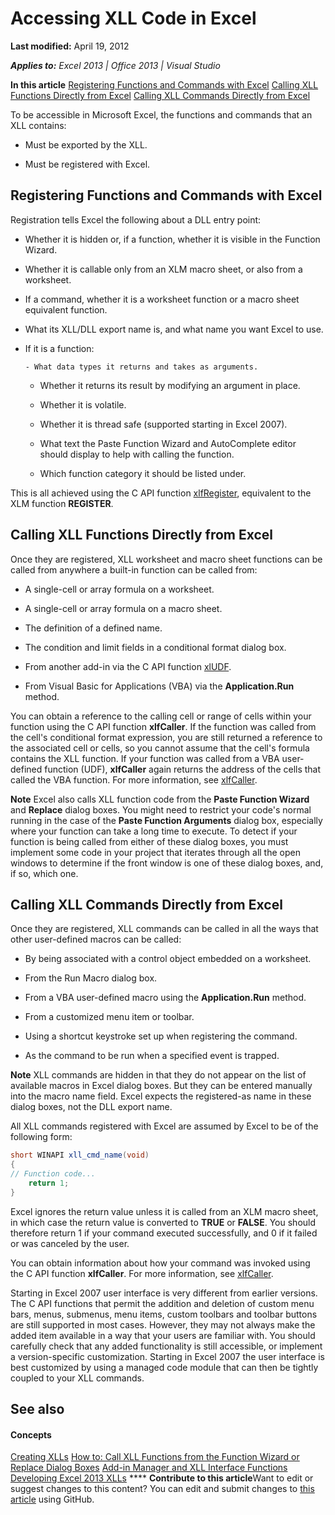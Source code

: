 
# Accessing XLL Code in Excel

 **Last modified:** April 19, 2012

 _**Applies to:** Excel 2013 | Office 2013 | Visual Studio_

 **In this article**
 [Registering Functions and Commands with Excel](#sectionSection0)
 [Calling XLL Functions Directly from Excel](#sectionSection1)
 [Calling XLL Commands Directly from Excel](#sectionSection2)


To be accessible in Microsoft Excel, the functions and commands that an XLL contains:

- Must be exported by the XLL.
    
- Must be registered with Excel.
    

## Registering Functions and Commands with Excel
<a name="sectionSection0"> </a>

Registration tells Excel the following about a DLL entry point:


- Whether it is hidden or, if a function, whether it is visible in the Function Wizard.
    
- Whether it is callable only from an XLM macro sheet, or also from a worksheet.
    
- If a command, whether it is a worksheet function or a macro sheet equivalent function.
    
- What its XLL/DLL export name is, and what name you want Excel to use.
    
- If it is a function:
    
      - What data types it returns and takes as arguments.
    
  - Whether it returns its result by modifying an argument in place.
    
  - Whether it is volatile.
    
  - Whether it is thread safe (supported starting in Excel 2007).
    
  - What text the Paste Function Wizard and AutoComplete editor should display to help with calling the function.
    
  - Which function category it should be listed under.
    
This is all achieved using the C API function  [xlfRegister](c730124c-1886-4a0f-8f06-79763025537d.md), equivalent to the XLM function  **REGISTER**.


## Calling XLL Functions Directly from Excel
<a name="sectionSection1"> </a>

Once they are registered, XLL worksheet and macro sheet functions can be called from anywhere a built-in function can be called from:


- A single-cell or array formula on a worksheet.
    
- A single-cell or array formula on a macro sheet.
    
- The definition of a defined name.
    
- The condition and limit fields in a conditional format dialog box.
    
- From another add-in via the C API function  [xlUDF](b608b356-ca5c-47bb-9de8-9b7e2b3924dd.md).
    
- From Visual Basic for Applications (VBA) via the  **Application.Run** method.
    
You can obtain a reference to the calling cell or range of cells within your function using the C API function  **xlfCaller**. If the function was called from the cell's conditional format expression, you are still returned a reference to the associated cell or cells, so you cannot assume that the cell's formula contains the XLL function. If your function was called from a VBA user-defined function (UDF),  **xlfCaller** again returns the address of the cells that called the VBA function. For more information, see [xlfCaller](de4b119c-ae2e-4207-9783-8d5692a4d052.md).


**Note**  Excel also calls XLL function code from the  **Paste Function Wizard** and **Replace** dialog boxes. You might need to restrict your code's normal running in the case of the **Paste Function Arguments** dialog box, especially where your function can take a long time to execute. To detect if your function is being called from either of these dialog boxes, you must implement some code in your project that iterates through all the open windows to determine if the front window is one of these dialog boxes, and, if so, which one.


## Calling XLL Commands Directly from Excel
<a name="sectionSection2"> </a>

Once they are registered, XLL commands can be called in all the ways that other user-defined macros can be called:


- By being associated with a control object embedded on a worksheet.
    
- From the Run Macro dialog box.
    
- From a VBA user-defined macro using the  **Application.Run** method.
    
- From a customized menu item or toolbar.
    
- Using a shortcut keystroke set up when registering the command.
    
- As the command to be run when a specified event is trapped.
    

**Note**  XLL commands are hidden in that they do not appear on the list of available macros in Excel dialog boxes. But they can be entered manually into the macro name field. Excel expects the registered-as name in these dialog boxes, not the DLL export name.

All XLL commands registered with Excel are assumed by Excel to be of the following form:




```C#
short WINAPI xll_cmd_name(void)
{
// Function code...
    return 1;
}

```

Excel ignores the return value unless it is called from an XLM macro sheet, in which case the return value is converted to  **TRUE** or **FALSE**. You should therefore return 1 if your command executed successfully, and 0 if it failed or was canceled by the user.

You can obtain information about how your command was invoked using the C API function  **xlfCaller**. For more information, see  [xlfCaller](de4b119c-ae2e-4207-9783-8d5692a4d052.md).

Starting in Excel 2007 user interface is very different from earlier versions. The C API functions that permit the addition and deletion of custom menu bars, menus, submenus, menu items, custom toolbars and toolbar buttons are still supported in most cases. However, they may not always make the added item available in a way that your users are familiar with. You should carefully check that any added functionality is still accessible, or implement a version-specific customization. Starting in Excel 2007 the user interface is best customized by using a managed code module that can then be tightly coupled to your XLL commands.


## See also
<a name="sectionSection2"> </a>


#### Concepts


 [Creating XLLs](7754998f-4e13-4a37-9724-43b6ee6c919b.md)
 [How to: Call XLL Functions from the Function Wizard or Replace Dialog Boxes](dc7e840e-6d1d-427b-97f9-7912e60ec954.md)
 [Add-in Manager and XLL Interface Functions](e22d425a-75b2-412c-a07f-fb1915d08615.md)
 [Developing Excel 2013 XLLs](dd27ae4d-ef97-47db-885c-ddd955816900.md)
****   **Contribute to this article**Want to edit or suggest changes to this content? You can edit and submit changes to  [this article](https://github.com/jhershey00/VBA_Excel_Test/OpenXMLCon/articles/6e4bf1f3-8eca-4be5-9632-75355ac31d61.md) using GitHub.

